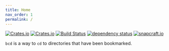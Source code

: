 ```yaml
---
title: Home
nav_order: 1
permalink: /
---
```

<!-- markdownlint-configure-file {
  "MD033": false,
  "MD041": false
} -->

[![Crates.io](https://img.shields.io/crates/l/bookmark-cd)](https://github.com/a1ecbr0wn/bcd/blob/main/LICENSE) [![Crates.io](https://img.shields.io/crates/v/bookmark-cd)](https://crates.io/crates/bookmark-cd) [![Build Status](https://github.com/a1ecbr0wn/bcd/workflows/CI%20Build/badge.svg)](https://github.com/a1ecbr0wn/bcd/actions/workflows/build.yml) [![dependency status](https://deps.rs/repo/github/a1ecbr0wn/bcd/status.svg)](https://deps.rs/repo/github/a1ecbr0wn/bcd) [![snapcraft.io](https://snapcraft.io/bookmark-cd/badge.svg)](https://snapcraft.io/bookmark-cd)

`bcd` is a way to `cd` to directories that have been bookmarked.

<script id="asciicast-549018" src="https://asciinema.org/a/549018.js" async></script>
